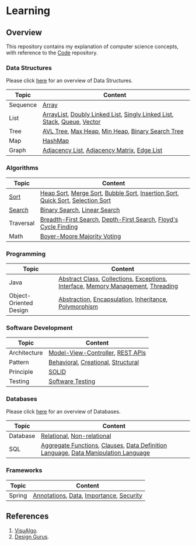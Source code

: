# Learning

## Overview
This repository contains my explanation of computer science concepts,
with reference to the [Code](https://github.com/shumarb/code) repository.

### Data Structures
Please click [here](https://github.com/shumarb/learning/blob/main/readmes/data-structures.md) for an overview of Data Structures.

| Topic    | Content                                                                                                                                                                                                                                                                                                                                                                                                                                                                                                             |
|----------|---------------------------------------------------------------------------------------------------------------------------------------------------------------------------------------------------------------------------------------------------------------------------------------------------------------------------------------------------------------------------------------------------------------------------------------------------------------------------------------------------------------------|
| Sequence | [Array](https://github.com/shumarb/learning/blob/main/readmes/array.md)                                                                                                                                                                                                                                                                                                                                                                                                                                             |
| List     | [ArrayList](https://github.com/shumarb/learning/blob/main/readmes/array-list.md), [Doubly Linked List](https://github.com/shumarb/learning/blob/main/readmes/doubly-linked-list.md), [Singly Linked List](https://github.com/shumarb/learning/blob/main/readmes/singly-linked-list.md), [Stack](https://github.com/shumarb/learning/blob/main/readmes/stack.md), [Queue](https://github.com/shumarb/learning/blob/main/readmes/queue.md), [Vector](https://github.com/shumarb/learning/blob/main/readmes/vector.md) |
| Tree     | [AVL Tree](https://github.com/shumarb/learning/blob/main/readmes/avl-tree.md), [Max Heap](https://github.com/shumarb/learning/blob/main/readmes/max-heap.md), [Min Heap](https://github.com/shumarb/learning/blob/main/readmes/min-heap.md), [Binary Search Tree](https://github.com/shumarb/learning/blob/main/readmes/binary-search-tree.md)                                                                                                                                                                      |
| Map      | [HashMap](https://github.com/shumarb/learning/blob/main/readmes/hashmap.md)                                                                                                                                                                                                                                                                                                                                                                                                                                         |
| Graph    | [Adjacency List](https://github.com/shumarb/learning/blob/main/readmes/adjacency-list.md), [Adjacency Matrix](https://github.com/shumarb/learning/blob/main/readmes/adjacency-matix.md), [Edge List](https://github.com/shumarb/learning/blob/main/readmes/edge-list.md)                                                                                                                                                                                                                                            |

### Algorithms
| Topic                                                                     | Content                                                                                                                                                                                                                                                                                                                                                                                                                                                                                                                          |
|---------------------------------------------------------------------------|----------------------------------------------------------------------------------------------------------------------------------------------------------------------------------------------------------------------------------------------------------------------------------------------------------------------------------------------------------------------------------------------------------------------------------------------------------------------------------------------------------------------------------|
| [Sort](https://github.com/shumarb/learning/blob/main/readmes/sort.md)     | [Heap Sort](https://github.com/shumarb/learning/blob/main/readmes/heap-sort.md), [Merge Sort](https://github.com/shumarb/learning/blob/main/readmes/merge-sort.md), [Bubble Sort](https://github.com/shumarb/learning/blob/main/readmes/bubble-sort.md), [Insertion Sort](https://github.com/shumarb/learning/blob/main/readmes/insertion-sort.md), [Quick Sort](https://github.com/shumarb/learning/blob/main/readmes/quick-sort.md), [Selection Sort](https://github.com/shumarb/learning/blob/main/readmes/selection-sort.md) |
| [Search](https://github.com/shumarb/learning/blob/main/readmes/search.md) | [Binary Search](https://github.com/shumarb/learning/blob/main/readmes/binary-search.md), [Linear Search](https://github.com/shumarb/learning/blob/main/readmes/linear-search.md)                                                                                                                                                                                                                                                                                                                                                 |
| Traversal                                                                 | [Breadth-First Search](https://github.com/shumarb/learning/blob/main/readmes/breadth-first-search.md), [Depth-First Search](https://github.com/shumarb/learning/blob/main/readmes/depth-first-search.md), [Floyd's Cycle Finding](https://github.com/shumarb/learning/blob/main/readmes/floyd-cycle-finding-algorithm.md)                                                                                                                                                                                                        |
| Math                                                                      | [Boyer-Moore Majority Voting](https://github.com/shumarb/learning/blob/main/readmes/boyer-moore-majority-voting-algorithm.md)                                                                                                                                                                                                                                                                                                                                                                                                    |

### Programming
| Topic                  | Content                                                                                                                                                                                                                                                                                                                                                                                                                                                                                                                              |
|------------------------|--------------------------------------------------------------------------------------------------------------------------------------------------------------------------------------------------------------------------------------------------------------------------------------------------------------------------------------------------------------------------------------------------------------------------------------------------------------------------------------------------------------------------------------|
| Java                   | [Abstract Class](https://github.com/shumarb/learning/blob/main/readmes/abstract-class.md), [Collections](https://github.com/shumarb/learning/blob/main/readmes/collections.md), [Exceptions](https://github.com/shumarb/learning/blob/main/readmes/exceptions.md), [Interface](https://github.com/shumarb/learning/blob/main/readmes/interface.md), [Memory Management](https://github.com/shumarb/learning/blob/main/readmes/memory-management.md), [Threading](https://github.com/shumarb/learning/blob/main/readmes/threading.md) |
| Object-Oriented Design | [Abstraction](https://github.com/shumarb/learning/blob/main/readmes/abstraction.md), [Encapsulation](https://github.com/shumarb/learning/blob/main/readmes/encapsulation.md), [Inheritance](https://github.com/shumarb/learning/blob/main/readmes/inheritance.md), [Polymorphism](https://github.com/shumarb/learning/blob/main/readmes/polymorphism.md)                                                                                                                                                                             |

### Software Development
| Topic        | Content                                                                                                                                                                                                                                                 |
|--------------|---------------------------------------------------------------------------------------------------------------------------------------------------------------------------------------------------------------------------------------------------------|
| Architecture | [Model-View-Controller](https://github.com/shumarb/learning/blob/main/readmes/model-view-controller.md), [REST APIs](https://github.com/shumarb/learning/blob/main/readmes/rest-apis.md)                                                                |
| Pattern      | [Behavioral](https://github.com/shumarb/learning/blob/main/readmes/behavioral.md), [Creational](https://github.com/shumarb/learning/blob/main/readmes/creational.md), [Structural](https://github.com/shumarb/learning/blob/main/readmes/structural.md) |
| Principle    | [SOLID](https://github.com/shumarb/learning/blob/main/readmes/solid.md)                                                                                                                                                                                 |
| Testing      | [Software Testing](https://github.com/shumarb/learning/blob/main/readmes/software-testing.md)                                                                                                                                                           |

### Databases
Please click [here](https://github.com/shumarb/learning/blob/main/readmes/databases.md) for an overview of Databases.

| Topic    | Content                                                                                                                                                                                                                                                                                                                                                                                                            |
|----------|--------------------------------------------------------------------------------------------------------------------------------------------------------------------------------------------------------------------------------------------------------------------------------------------------------------------------------------------------------------------------------------------------------------------|
| Database | [Relational](https://github.com/shumarb/learning/blob/main/readmes/relational-databases.md), [Non-relational](https://github.com/shumarb/learning/blob/main/readmes/non-relational-databases.md)                                                                                                                                                                                                                   |
| SQL      | [Aggregate Functions](https://github.com/shumarb/learning/blob/main/readmes/aggregate-functions.md), [Clauses](https://github.com/shumarb/learning/blob/main/readmes/clauses.md), [Data Definition Language](https://github.com/shumarb/learning/blob/main/readmes/data-definition-language.md), [Data Manipulation Language](https://github.com/shumarb/learning/blob/main/readmes/data-manipulation-language.md) |

### Frameworks
| Topic  | Content                                                                                                                                                                                                                                                                                                                                                  |
|--------|----------------------------------------------------------------------------------------------------------------------------------------------------------------------------------------------------------------------------------------------------------------------------------------------------------------------------------------------------------|
| Spring | [Annotations](https://github.com/shumarb/learning/blob/main/readmes/spring-annotations.md), [Data](https://github.com/shumarb/learning/blob/main/readmes/spring-data.md), [Importance](https://github.com/shumarb/learning/blob/main/readmes/spring-importance.md), [Security](https://github.com/shumarb/learning/blob/main/readmes/spring-security.md) |

## References
1. [VisuAlgo](https://visualgo.net/en/hashtable).
2. [Design Gurus](https://www.designgurus.io).
